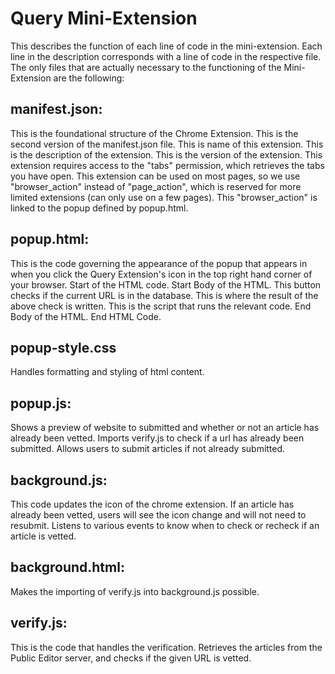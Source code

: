 # Query Mini-Extension

This describes the function of each line of code in the mini-extension. Each line in the description corresponds with a line of code in the respective file.
The only files that are actually necessary to the functioning of the Mini-Extension are the following:

## manifest.json: 

This is the foundational structure of the Chrome Extension.
This is the second version of the manifest.json file.
This is name of this extension.
This is the description of the extension. 
This is the version of the extension.
This extension requires access to the "tabs" permission, which retrieves the tabs you have open.
This extension can be used on most pages, so we use "browser_action" instead of "page_action", 
which is reserved for more limited extensions (can only use on a few pages).
This "browser_action" is linked to the popup defined by popup.html.

## popup.html:

This is the code governing the appearance of the popup that appears in when you click the Query 
Extension's icon in the top right hand corner of your browser.
Start of the HTML code.
Start Body of the HTML.
This button checks if the current URL is in the database.
This is where the result of the above check is written.
This is the script that runs the relevant code.
End Body of the HTML.
End HTML Code.

## popup-style.css

Handles formatting and styling of html content.

## popup.js: 

Shows a preview of website to submitted and whether or not an article has already been vetted. 
Imports verify.js to check if a url has already been submitted. Allows users to submit articles 
if not already submitted.
	
## background.js: 

This code updates the icon of the chrome extension. If an article has already 
been vetted, users will see the icon change and will not need to resubmit. Listens to various 
events to know when to check or recheck if an article is vetted. 

## background.html: 

Makes the importing of verify.js into background.js possible.

## verify.js: 
This is the code that handles the verification. Retrieves the articles
from the Public Editor server, and checks if the given URL is vetted.

